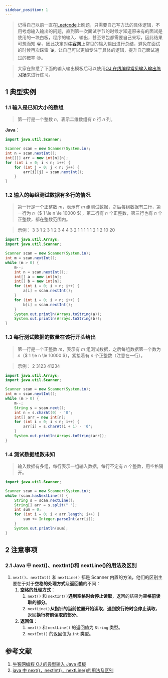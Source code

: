 ```yaml
---
sidebar_position: 1
---
```


> 记得自己以前一直在[Leetcode](https://leetcode-cn.com)上刷题，只需要自己写方法的具体逻辑，不用考虑输入输出的问题，直到第一次面试字节的时候才知道原来有的面试是使用的一块白板，程序的输入、输出，甚至导包都需要自己来写，因此结果可想而知 😭，因此决定对[牛客网](https://www.nowcoder.com)上常见的输入输出进行总结，避免在面试的时候再次踩雷 💣，让自己可以更加专注于具体的逻辑，提升自己面试通过的概率 😉。

> 大家在熟悉了下面的输入输出模板后可以使用[OJ 在线编程常见输入输出练习场](https://ac.nowcoder.com/acm/contest/5652)来进行练习。

## 1 典型实例

### 1.1 输入是已知大小的数组

> 第一行是一个整数 $n$，表示二维数组有 $n$ 行 $n$ 列。

**Java**：

```java
import java.util.Scanner;

Scanner scan = new Scanner(System.in);
int n = scan.nextInt();
int[][] arr = new int[n][n];
for (int i = 0; i < n; i++) {
    for (int j = 0; j < n; j++) {
        arr[i][j] = scan.nextInt();
    }
}
```

### 1.2 输入的每组测试数据有多行的情况

> 第一行是一个正整数 $m$，表示有 $m$ 组测试数据，之后每组数据有三行，第一行为 $n$（$ 1 \le n \le 10000 $），第二行有 $n$ 个正整数，第三行也有 $n$ 个正整数，都在整数范围内。

> 示例：
> 3
> 3
> 1 2 3
> 1 2 3
> 4
> 4 3 2 1
> 1 1 1 1
> 2
> 1 2
> 10 20

```java
import java.util.Arrays;
import java.util.Scanner;

Scanner scan = new Scanner(System.in);
int m = scan.nextInt();
while (m > 0) {
    m--;
    int n = scan.nextInt();;
    int[] a = new int[n];
    int[] b = new int[n];
    for (int i = 0; i < n; i++) {
        a[i] = scan.nextInt();
    }
    for (int i = 0; i < n; i++) {
        b[i] = scan.nextInt();
    }
    System.out.println(Arrays.toString(a));
    System.out.println(Arrays.toString(b));
}
```

### 1.3 每行测试数据的数量在该行开头给出

> 第一行是一个正整数 $m$，表示有 $m$ 组测试数据，之后每组数据第一个数为 $n$（$ 1 \le n \le 10000 $），紧接着有 $n$ 个正整数（注意在一行）。

> 示例：
> 2
> 3123
> 41234

```java
import java.util.Arrays;
import java.util.Scanner;

Scanner scan = new Scanner(System.in);
int m = scan.nextInt();
while (m > 0) {
    m--;
    String s = scan.next();
    int n = s.charAt(0) - '0';
    int[] arr = new int[n];
    for (int i = 0; i < n; i++) {
        arr[i] = s.charAt(i + 1) - '0';
    }
    System.out.println(Arrays.toString(arr));
}
```

### 1.4 测试数据组数未知

> 输入数据有多组，每行表示一组输入数据，每行不定有 $n$ 个整数，用空格隔开。

```java
import java.util.Scanner;

Scanner scan = new Scanner(System.in);
while (scan.hasNextLine()) {
    String s = scan.nextLine();
    String[] arr = s.split(" ");
    int sum = 0;
    for (int i = 0; i < arr.length; i++) {
        sum += Integer.parseInt(arr[i]);
    }
    System.out.println(sum);
}
```

## 2 注意事项

### 2.1 Java 中 next()、nextInt()和 nextLine()的用法及区别

1. `next()`、`nextInt()` 和 `nextLine()` 都是 Scanner 内置的方法，他们的区别主要在于对于**空格的处理方式**及**返回值**的不同：
   1. **空格的处理方式**：
      1. `next()` 和 `nextInt()`**遇到空格时会停止读取**，返回的结果为**空格前读取的部分**。
      2. `nextLine()`**从指针的当前位置开始读取**，**遇到换行符时会停止读取**，返回**换行符前读取的部分**。
   2. **返回值**：
      1. `next()` 和 `nextLine()` 的返回值为 `String` 类型。
      2. `nextInt()` 的返回值为 `int` 类型。

## 参考文献

1. [牛客网编程 OJ 的典型输入 Java 模板](https://www.cnblogs.com/treasury/p/13285997.html)
2. [java 中 next()，nextInt()，nextLine()的用法及区别](https://blog.csdn.net/qq_45445841/article/details/104824176)
